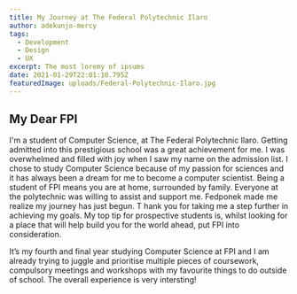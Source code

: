```yaml
---
title: My Journey at The Federal Polytechnic Ilaro
author: adekunjo-mercy
tags:
  - Development
  - Design
  - UX
excerpt: The most loremy of ipsums
date: 2021-01-29T22:01:10.795Z
featuredImage: uploads/Federal-Polytechnic-Ilaro.jpg
---
```


## My Dear FPI

I'm a student of Computer Science, at The Federal Polytechnic Ilaro. Getting admitted into this prestigious school was a great achievement for me. I was overwhelmed and filled with joy when I saw my name on the admission list. 
I chose to study Computer Science because of my passion for sciences and it has always been a dream for me to become a computer scientist. Being a student of FPI means you are at home, surrounded by family. Everyone at the polytechnic was willing to assist  and support me. Fedponek made me realize my journey has just begun. T
hank you for taking me a step further in achieving my goals. My top tip for  prospective students is, whilst looking for a place that will help build you for the world ahead, put FPI into consideration.

It’s my fourth and final year studying Computer Science at FPI and I am already trying to juggle and prioritise multiple pieces of coursework, compulsory meetings and workshops with my favourite things to do outside of school. The overall experience is very intersting!
